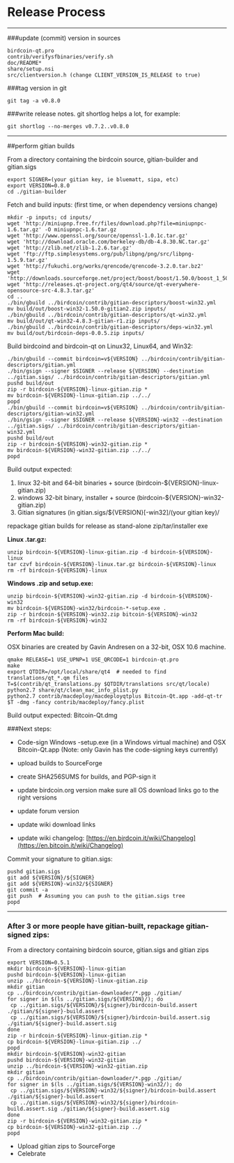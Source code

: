 Release Process
====================

* * *

###update (commit) version in sources


	birdcoin-qt.pro
	contrib/verifysfbinaries/verify.sh
	doc/README*
	share/setup.nsi
	src/clientversion.h (change CLIENT_VERSION_IS_RELEASE to true)

###tag version in git

	git tag -a v0.8.0

###write release notes. git shortlog helps a lot, for example:

	git shortlog --no-merges v0.7.2..v0.8.0

* * *

##perform gitian builds

 From a directory containing the birdcoin source, gitian-builder and gitian.sigs
  
	export SIGNER=(your gitian key, ie bluematt, sipa, etc)
	export VERSION=0.8.0
	cd ./gitian-builder

 Fetch and build inputs: (first time, or when dependency versions change)

	mkdir -p inputs; cd inputs/
	wget 'http://miniupnp.free.fr/files/download.php?file=miniupnpc-1.6.tar.gz' -O miniupnpc-1.6.tar.gz
	wget 'http://www.openssl.org/source/openssl-1.0.1c.tar.gz'
	wget 'http://download.oracle.com/berkeley-db/db-4.8.30.NC.tar.gz'
	wget 'http://zlib.net/zlib-1.2.6.tar.gz'
	wget 'ftp://ftp.simplesystems.org/pub/libpng/png/src/libpng-1.5.9.tar.gz'
	wget 'http://fukuchi.org/works/qrencode/qrencode-3.2.0.tar.bz2'
	wget 'http://downloads.sourceforge.net/project/boost/boost/1.50.0/boost_1_50_0.tar.bz2'
	wget 'http://releases.qt-project.org/qt4/source/qt-everywhere-opensource-src-4.8.3.tar.gz'
	cd ..
	./bin/gbuild ../birdcoin/contrib/gitian-descriptors/boost-win32.yml
	mv build/out/boost-win32-1.50.0-gitian2.zip inputs/
	./bin/gbuild ../birdcoin/contrib/gitian-descriptors/qt-win32.yml
	mv build/out/qt-win32-4.8.3-gitian-r1.zip inputs/
	./bin/gbuild ../birdcoin/contrib/gitian-descriptors/deps-win32.yml
	mv build/out/birdcoin-deps-0.0.5.zip inputs/

 Build birdcoind and birdcoin-qt on Linux32, Linux64, and Win32:
  
	./bin/gbuild --commit birdcoin=v${VERSION} ../birdcoin/contrib/gitian-descriptors/gitian.yml
	./bin/gsign --signer $SIGNER --release ${VERSION} --destination ../gitian.sigs/ ../birdcoin/contrib/gitian-descriptors/gitian.yml
	pushd build/out
	zip -r birdcoin-${VERSION}-linux-gitian.zip *
	mv birdcoin-${VERSION}-linux-gitian.zip ../../
	popd
	./bin/gbuild --commit birdcoin=v${VERSION} ../birdcoin/contrib/gitian-descriptors/gitian-win32.yml
	./bin/gsign --signer $SIGNER --release ${VERSION}-win32 --destination ../gitian.sigs/ ../birdcoin/contrib/gitian-descriptors/gitian-win32.yml
	pushd build/out
	zip -r birdcoin-${VERSION}-win32-gitian.zip *
	mv birdcoin-${VERSION}-win32-gitian.zip ../../
	popd

  Build output expected:

  1. linux 32-bit and 64-bit binaries + source (birdcoin-${VERSION}-linux-gitian.zip)
  2. windows 32-bit binary, installer + source (birdcoin-${VERSION}-win32-gitian.zip)
  3. Gitian signatures (in gitian.sigs/${VERSION}[-win32]/(your gitian key)/

repackage gitian builds for release as stand-alone zip/tar/installer exe

**Linux .tar.gz:**

	unzip birdcoin-${VERSION}-linux-gitian.zip -d birdcoin-${VERSION}-linux
	tar czvf birdcoin-${VERSION}-linux.tar.gz birdcoin-${VERSION}-linux
	rm -rf birdcoin-${VERSION}-linux

**Windows .zip and setup.exe:**

	unzip birdcoin-${VERSION}-win32-gitian.zip -d birdcoin-${VERSION}-win32
	mv birdcoin-${VERSION}-win32/birdcoin-*-setup.exe .
	zip -r birdcoin-${VERSION}-win32.zip bitcoin-${VERSION}-win32
	rm -rf birdcoin-${VERSION}-win32

**Perform Mac build:**

  OSX binaries are created by Gavin Andresen on a 32-bit, OSX 10.6 machine.

	qmake RELEASE=1 USE_UPNP=1 USE_QRCODE=1 birdcoin-qt.pro
	make
	export QTDIR=/opt/local/share/qt4  # needed to find translations/qt_*.qm files
	T=$(contrib/qt_translations.py $QTDIR/translations src/qt/locale)
	python2.7 share/qt/clean_mac_info_plist.py
	python2.7 contrib/macdeploy/macdeployqtplus Bitcoin-Qt.app -add-qt-tr $T -dmg -fancy contrib/macdeploy/fancy.plist

 Build output expected: Bitcoin-Qt.dmg

###Next steps:

* Code-sign Windows -setup.exe (in a Windows virtual machine) and
  OSX Bitcoin-Qt.app (Note: only Gavin has the code-signing keys currently)

* upload builds to SourceForge

* create SHA256SUMS for builds, and PGP-sign it

* update birdcoin.org version
  make sure all OS download links go to the right versions

* update forum version

* update wiki download links

* update wiki changelog: [https://en.birdcoin.it/wiki/Changelog](https://en.bitcoin.it/wiki/Changelog)

Commit your signature to gitian.sigs:

	pushd gitian.sigs
	git add ${VERSION}/${SIGNER}
	git add ${VERSION}-win32/${SIGNER}
	git commit -a
	git push  # Assuming you can push to the gitian.sigs tree
	popd

-------------------------------------------------------------------------

### After 3 or more people have gitian-built, repackage gitian-signed zips:

From a directory containing birdcoin source, gitian.sigs and gitian zips

	export VERSION=0.5.1
	mkdir birdcoin-${VERSION}-linux-gitian
	pushd birdcoin-${VERSION}-linux-gitian
	unzip ../birdcoin-${VERSION}-linux-gitian.zip
	mkdir gitian
	cp ../birdcoin/contrib/gitian-downloader/*.pgp ./gitian/
	for signer in $(ls ../gitian.sigs/${VERSION}/); do
	 cp ../gitian.sigs/${VERSION}/${signer}/birdcoin-build.assert ./gitian/${signer}-build.assert
	 cp ../gitian.sigs/${VERSION}/${signer}/birdcoin-build.assert.sig ./gitian/${signer}-build.assert.sig
	done
	zip -r birdcoin-${VERSION}-linux-gitian.zip *
	cp birdcoin-${VERSION}-linux-gitian.zip ../
	popd
	mkdir birdcoin-${VERSION}-win32-gitian
	pushd birdcoin-${VERSION}-win32-gitian
	unzip ../birdcoin-${VERSION}-win32-gitian.zip
	mkdir gitian
	cp ../birdcoin/contrib/gitian-downloader/*.pgp ./gitian/
	for signer in $(ls ../gitian.sigs/${VERSION}-win32/); do
	 cp ../gitian.sigs/${VERSION}-win32/${signer}/birdcoin-build.assert ./gitian/${signer}-build.assert
	 cp ../gitian.sigs/${VERSION}-win32/${signer}/birdcoin-build.assert.sig ./gitian/${signer}-build.assert.sig
	done
	zip -r birdcoin-${VERSION}-win32-gitian.zip *
	cp birdcoin-${VERSION}-win32-gitian.zip ../
	popd

- Upload gitian zips to SourceForge
- Celebrate 
